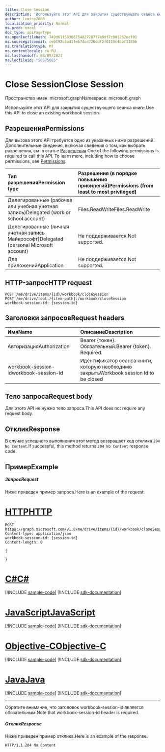 ```yaml
---
title: Close Session
description: 'Используйте этот API для закрытия существующего сеанса книги. '
author: lumine2008
localization_priority: Normal
ms.prod: excel
doc_type: apiPageType
ms.openlocfilehash: 749d6115936875482728777e9df7c801262eef01
ms.sourcegitcommit: ceb192c3a41feb74cd720ddf2f0119c48bf1189b
ms.translationtype: MT
ms.contentlocale: ru-RU
ms.lasthandoff: 03/09/2021
ms.locfileid: "50575065"
---
```

# <a name="close-session"></a><span data-ttu-id="ebf5f-103">Close Session</span><span class="sxs-lookup"><span data-stu-id="ebf5f-103">Close Session</span></span>

<span data-ttu-id="ebf5f-104">Пространство имен: microsoft.graph</span><span class="sxs-lookup"><span data-stu-id="ebf5f-104">Namespace: microsoft.graph</span></span>

<span data-ttu-id="ebf5f-105">Используйте этот API для закрытия существующего сеанса книги.</span><span class="sxs-lookup"><span data-stu-id="ebf5f-105">Use this API to close an existing workbook session.</span></span>

## <a name="permissions"></a><span data-ttu-id="ebf5f-106">Разрешения</span><span class="sxs-lookup"><span data-stu-id="ebf5f-106">Permissions</span></span>
<span data-ttu-id="ebf5f-p101">Для вызова этого API требуется одно из указанных ниже разрешений. Дополнительные сведения, включая сведения о том, как выбрать разрешения, см. в статье [Разрешения](/graph/permissions-reference).</span><span class="sxs-lookup"><span data-stu-id="ebf5f-p101">One of the following permissions is required to call this API. To learn more, including how to choose permissions, see [Permissions](/graph/permissions-reference).</span></span>

|<span data-ttu-id="ebf5f-109">Тип разрешения</span><span class="sxs-lookup"><span data-stu-id="ebf5f-109">Permission type</span></span>      | <span data-ttu-id="ebf5f-110">Разрешения (в порядке повышения привилегий)</span><span class="sxs-lookup"><span data-stu-id="ebf5f-110">Permissions (from least to most privileged)</span></span>              |
|:--------------------|:---------------------------------------------------------|
|<span data-ttu-id="ebf5f-111">Делегированные (рабочая или учебная учетная запись)</span><span class="sxs-lookup"><span data-stu-id="ebf5f-111">Delegated (work or school account)</span></span> | <span data-ttu-id="ebf5f-112">Files.ReadWrite</span><span class="sxs-lookup"><span data-stu-id="ebf5f-112">Files.ReadWrite</span></span>    |
|<span data-ttu-id="ebf5f-113">Делегированные (личная учетная запись Майкрософт)</span><span class="sxs-lookup"><span data-stu-id="ebf5f-113">Delegated (personal Microsoft account)</span></span> | <span data-ttu-id="ebf5f-114">Не поддерживается.</span><span class="sxs-lookup"><span data-stu-id="ebf5f-114">Not supported.</span></span>    |
|<span data-ttu-id="ebf5f-115">Для приложений</span><span class="sxs-lookup"><span data-stu-id="ebf5f-115">Application</span></span> | <span data-ttu-id="ebf5f-116">Не поддерживается.</span><span class="sxs-lookup"><span data-stu-id="ebf5f-116">Not supported.</span></span> |

## <a name="http-request"></a><span data-ttu-id="ebf5f-117">HTTP-запрос</span><span class="sxs-lookup"><span data-stu-id="ebf5f-117">HTTP request</span></span>
<!-- { "blockType": "ignored" } -->
```http
POST /me/drive/items/{id}/workbook/closeSession
POST /me/drive/root:/{item-path}:/workbook/closeSession
workbook-session-id: {session-id}
```
## <a name="request-headers"></a><span data-ttu-id="ebf5f-118">Заголовки запросов</span><span class="sxs-lookup"><span data-stu-id="ebf5f-118">Request headers</span></span>
| <span data-ttu-id="ebf5f-119">Имя</span><span class="sxs-lookup"><span data-stu-id="ebf5f-119">Name</span></span>                | <span data-ttu-id="ebf5f-120">Описание</span><span class="sxs-lookup"><span data-stu-id="ebf5f-120">Description</span></span>                      |
|:--------------------|:---------------------------------|
| <span data-ttu-id="ebf5f-121">Авторизация</span><span class="sxs-lookup"><span data-stu-id="ebf5f-121">Authorization</span></span>       | <span data-ttu-id="ebf5f-p102">Bearer {токен}. Обязательный.</span><span class="sxs-lookup"><span data-stu-id="ebf5f-p102">Bearer {token}. Required.</span></span>        |
| <span data-ttu-id="ebf5f-124">workbook-session-id</span><span class="sxs-lookup"><span data-stu-id="ebf5f-124">workbook-session-id</span></span> | <span data-ttu-id="ebf5f-125">Идентификатор сеанса книги, которую необходимо закрыть</span><span class="sxs-lookup"><span data-stu-id="ebf5f-125">Workbook session Id to be closed</span></span> |

## <a name="request-body"></a><span data-ttu-id="ebf5f-126">Тело запроса</span><span class="sxs-lookup"><span data-stu-id="ebf5f-126">Request body</span></span>
<span data-ttu-id="ebf5f-127">Для этого API не нужно тело запроса.</span><span class="sxs-lookup"><span data-stu-id="ebf5f-127">This API does not require any request body.</span></span>

## <a name="response"></a><span data-ttu-id="ebf5f-128">Отклик</span><span class="sxs-lookup"><span data-stu-id="ebf5f-128">Response</span></span>

<span data-ttu-id="ebf5f-129">В случае успешного выполнения этот метод возвращает код отклика `204 No Content`.</span><span class="sxs-lookup"><span data-stu-id="ebf5f-129">If successful, this method returns `204 No Content` response code.</span></span>

## <a name="example"></a><span data-ttu-id="ebf5f-130">Пример</span><span class="sxs-lookup"><span data-stu-id="ebf5f-130">Example</span></span>
##### <a name="request"></a><span data-ttu-id="ebf5f-131">Запрос</span><span class="sxs-lookup"><span data-stu-id="ebf5f-131">Request</span></span>
<span data-ttu-id="ebf5f-132">Ниже приведен пример запроса.</span><span class="sxs-lookup"><span data-stu-id="ebf5f-132">Here is an example of the request.</span></span>

# <a name="http"></a>[<span data-ttu-id="ebf5f-133">HTTP</span><span class="sxs-lookup"><span data-stu-id="ebf5f-133">HTTP</span></span>](#tab/http)
<!-- {
  "blockType": "request",
  "name": "close_excel_session"
}-->
```http
POST https://graph.microsoft.com/v1.0/me/drive/items/{id}/workbook/closeSession
Content-type: application/json
workbook-session-id: {session-id}
Content-length: 0

{

}
```
# <a name="c"></a>[<span data-ttu-id="ebf5f-134">C#</span><span class="sxs-lookup"><span data-stu-id="ebf5f-134">C#</span></span>](#tab/csharp)
[!INCLUDE [sample-code](../includes/snippets/csharp/close-excel-session-csharp-snippets.md)]
[!INCLUDE [sdk-documentation](../includes/snippets/snippets-sdk-documentation-link.md)]

# <a name="javascript"></a>[<span data-ttu-id="ebf5f-135">JavaScript</span><span class="sxs-lookup"><span data-stu-id="ebf5f-135">JavaScript</span></span>](#tab/javascript)
[!INCLUDE [sample-code](../includes/snippets/javascript/close-excel-session-javascript-snippets.md)]
[!INCLUDE [sdk-documentation](../includes/snippets/snippets-sdk-documentation-link.md)]

# <a name="objective-c"></a>[<span data-ttu-id="ebf5f-136">Objective-C</span><span class="sxs-lookup"><span data-stu-id="ebf5f-136">Objective-C</span></span>](#tab/objc)
[!INCLUDE [sample-code](../includes/snippets/objc/close-excel-session-objc-snippets.md)]
[!INCLUDE [sdk-documentation](../includes/snippets/snippets-sdk-documentation-link.md)]

# <a name="java"></a>[<span data-ttu-id="ebf5f-137">Java</span><span class="sxs-lookup"><span data-stu-id="ebf5f-137">Java</span></span>](#tab/java)
[!INCLUDE [sample-code](../includes/snippets/java/close-excel-session-java-snippets.md)]
[!INCLUDE [sdk-documentation](../includes/snippets/snippets-sdk-documentation-link.md)]

---


<span data-ttu-id="ebf5f-138">Обратите внимание, что заголовок workbook-session-id является обязательным.</span><span class="sxs-lookup"><span data-stu-id="ebf5f-138">Note that workbook-session-id header is required.</span></span>


##### <a name="response"></a><span data-ttu-id="ebf5f-139">Отклик</span><span class="sxs-lookup"><span data-stu-id="ebf5f-139">Response</span></span>
<span data-ttu-id="ebf5f-140">Ниже приведен пример отклика.</span><span class="sxs-lookup"><span data-stu-id="ebf5f-140">Here is an example of the response.</span></span>

<!-- {
  "blockType": "response",
  "truncated": true
} -->
```http
HTTP/1.1 204 No Content
```

<!-- {
  "type": "#page.annotation",
  "suppressions": [
  ]
}-->

